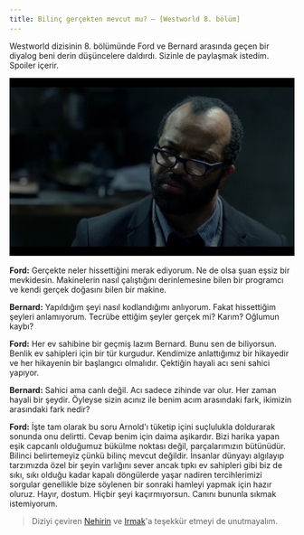 ```yaml
---
title: Bilinç gerçekten mevcut mu? – [Westworld 8. bölüm]
---
```


Westworld dizisinin 8. bölümünde Ford ve Bernard arasında geçen bir diyalog beni derin düşüncelere daldırdı. Sizinle de paylaşmak istedim. Spoiler içerir.

![bernard](/uploads/bernard.png)


**Ford:**
 Gerçekte neler hissettiğini merak ediyorum. Ne de olsa şuan eşsiz bir mevkidesin. Makinelerin nasıl çalıştığını derinlemesine bilen bir programcı ve kendi gerçek doğasını bilen bir makine.


**Bernard:**
 Yapıldığım şeyi nasıl kodlandığımı anlıyorum. Fakat hissettiğim şeyleri anlamıyorum. Tecrübe ettiğim şeyler gerçek mi? Karım? Oğlumun kaybı?


**Ford:**
 Her ev sahibine bir geçmiş lazım Bernard. Bunu sen de biliyorsun. Benlik ev sahipleri için bir tür kurgudur. Kendimize anlattığımız bir hikayedir ve her hikayenin bir başlangıcı olmalıdır. Çektiğin hayali acı seni sahici yapıyor.


**Bernard:**
 Sahici ama canlı değil. 
Acı sadece zihinde var olur. Her zaman hayali bir şeydir. Öyleyse sizin acınız ile benim acım arasındaki fark, ikimizin arasındaki fark nedir?


**Ford:**
 İşte tam olarak bu soru Arnold'ı tüketip içini suçlulukla doldurarak sonunda onu delirtti. Cevap benim için daima aşikardır. Bizi harika yapan eşik capcanlı olduğumuz bükülme noktası değil, parçalarımızın bütünüdür. Bilinci belirtemeyiz çünkü bilinç mevcut değildir. 
İnsanlar dünyayı algılayıp tarzımızda özel bir şeyin varlığını sever ancak tıpkı ev sahipleri gibi biz de sıkı, sıkı olduğu kadar kapalı döngülerde yaşar nadiren tercihlerimizi sorgular genellikle bize söylenen bir sonraki hamleyi yapmak için hazır oluruz. Hayır, dostum. Hiçbir şeyi kaçırmıyorsun. Canını bununla sıkmak istemiyorum.

> Diziyi çeviren 
[Nehirin](https://twitter.com/Nehirin_) ve 
[Irmak](https://twitter.com/Irmak_tt)'a teşekkür etmeyi de unutmayalım.
